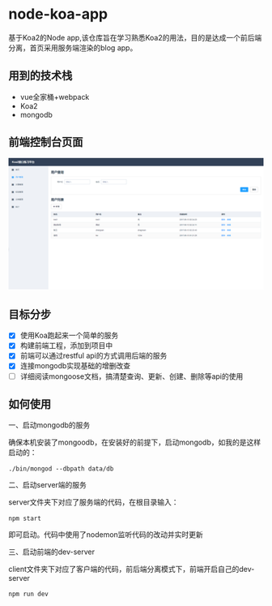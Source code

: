 # node-koa-app

基于Koa2的Node app,该仓库旨在学习熟悉Koa2的用法，目的是达成一个前后端分离，首页采用服务端渲染的blog app。

## 用到的技术栈

- vue全家桶+webpack
- Koa2
- mongodb

## 前端控制台页面

![](./client/static/demo.png)

## 目标分步

- [x] 使用Koa跑起来一个简单的服务
- [x] 构建前端工程，添加到项目中
- [x] 前端可以通过restful api的方式调用后端的服务
- [x] 连接mongodb实现基础的增删改查
- [ ] 详细阅读mongoose文档，搞清楚查询、更新、创建、删除等api的使用

## 如何使用

一、启动mongodb的服务

确保本机安装了mongoodb，在安装好的前提下，启动mongodb，如我的是这样启动的：

```
./bin/mongod --dbpath data/db
```

二、启动server端的服务

server文件夹下对应了服务端的代码，在根目录输入：

```
npm start
```
即可启动。代码中使用了nodemon监听代码的改动并实时更新

三、启动前端的dev-server

client文件夹下对应了客户端的代码，前后端分离模式下，前端开启自己的dev-server

```
npm run dev
```
